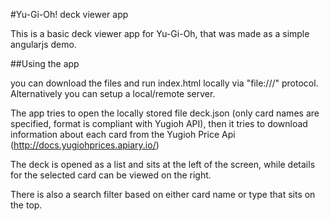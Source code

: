 #Yu-Gi-Oh! deck viewer app

This is a basic deck viewer app for Yu-Gi-Oh, 
that was made as a simple angularjs demo.


##Using the app

you can download the files and run index.html locally via "file:///" protocol.
Alternatively you can setup a local/remote server.

The app tries to open the locally stored file deck.json (only card names are specified, format is compliant with Yugioh API),
then it tries to download information about each card from the Yugioh Price Api (http://docs.yugiohprices.apiary.io/)

The deck is opened as a list and sits at the left of the screen, 
while details for the selected card can be viewed on the right.

There is also a search filter based on either card name or type that sits on the top.




